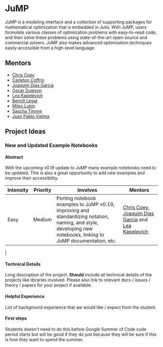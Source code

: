 # JuMP

JuMP is a modeling interface and a collection of supporting packages for mathematical optimization that is embedded in Julia. With JuMP, users formulate various classes of optimization problems with easy-to-read code, and then solve these problems using state-of-the-art open-source and commercial solvers. JuMP also makes advanced optimization techniques easily accessible from a high-level language.

## Mentors

- [Chris Coey](https://github.com/chriscoey)
- [Carleton Coffrin](https://github.com/ccoffrin)
- [Joaquim Dias Garcia](https://github.com/joaquimg)
- [Oscar Dowson](https://github.com/odow)
- [Lea Kapelevich](https://github.com/lkapelevich)
- [Benoît Legat](https://github.com/blegat)
- [Miles Lubin](https://github.com/mlubin)
- [Sascha Timme](https://github.com/saschatimme)
- [Juan Pablo Vielma](https://github.com/juan-pablo-vielma)


## Project Ideas

###  New and Updated Example Notebooks 

#### Abstract

With the upcoming v0.19 update to JuMP many example notebooks need to be updated. This is also a great opportunity to add new examples and improve their accessibility.

| **Intensity**                          | **Priority**              | **Involves**  | **Mentors**              |
| -------------                          | ------------              | ------------- | -----------              |
| Easy |  Medium  | Porting notebook examples to JuMP v0.19, improving and standardizing notation, naming, and style, developing new notebooks, linking to JuMP documentation, etc.        | [Chris Coey](https://github.com/chriscoey), [Joaquim Dias Garcia](https://github.com/joaquimg) and [Lea Kapelevich](https://github.com/lkapelevich)
 |

#### Technical Details

Long description of the project. **Should** include all technical details of the
projects like libraries involved. Please also link to relevant docs / issues / theory /
papers for your project if available.

#### Helpful Experience

List of background experience that we would like / expect from the student.

#### First steps

Students doesn't need to do this before Google Summer of Code code period starts
but will be good if they do just because they will be sure if this is how they
want to spend the summer.
